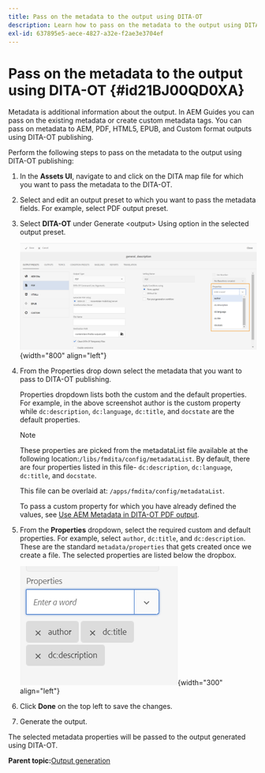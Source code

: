 ```yaml
---
title: Pass on the metadata to the output using DITA-OT
description: Learn how to pass on the metadata to the output using DITA-OT publishing in AEM Guides.
exl-id: 637895e5-aece-4827-a32e-f2ae3e3704ef
---
```

# Pass on the metadata to the output using DITA-OT {#id21BJ00QD0XA}

Metadata is additional information about the output. In AEM Guides you can pass on the existing metadata or create custom metadata tags. You can pass on metadata to AEM, PDF, HTML5, EPUB, and Custom format outputs using DITA-OT publishing.

Perform the following steps to pass on the metadata to the output using DITA-OT publishing:

1.  In the **Assets UI**, navigate to and click on the DITA map file for which you want to pass the metadata to the DITA-OT.
1.  Select and edit an output preset to which you want to pass the metadata fields. For example, select PDF output preset.
1.  Select **DITA-OT** under Generate <output\> Using option in the selected output preset.

    ![](images/custom-meta-data-output-preset.png){width="800" align="left"}

1.  From the Properties drop down select the metadata that you want to pass to DITA-OT publishing.

    Properties dropdown lists both the custom and the default properties. For example, in the above screenshot author is the custom property while `dc:description`, `dc:language`, `dc:title`, and `docstate` are the default properties.

    >[!NOTE]
    >
    > These properties are picked from the metadataList file available at the following location:`/libs/fmdita/config/metadataList`. By default, there are four properties listed in this file- `dc:description`, `dc:language`, `dc:title`, and `docstate`.

    This file can be overlaid at: `/apps/fmdita/config/metadataList`.

    To pass a custom property for which you have already defined the values, see [Use AEM Metadata in DITA-OT PDF output](https://experienceleaguecommunities.adobe.com/t5/xml-documentation-discussions/use-aem-metadata-in-dita-ot-pdf-output/td-p/411880).

1.  From the **Properties** dropdown, select the required custom and default properties. For example, select `author`, `dc:title`, and `dc:description`. These are the standard `metadata/properties` that gets created once we create a file. The selected properties are listed below the dropbox.

    ![](images/selected-metadata-properties.png){width="300" align="left"}

1.  Click **Done** on the top left to save the changes.
1.  Generate the output.

The selected metadata properties will be passed to the output generated using DITA-OT.

**Parent topic:**[Output generation](generate-output.md)
